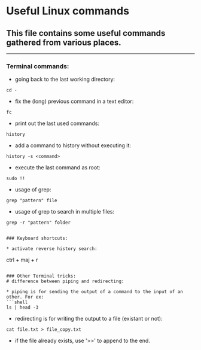 # Useful Linux commands

## This file contains some useful commands gathered from various places.
_____________________________________________

### Terminal commands:

* going back to the last working directory:

```shell
cd -
```

* fix the (long) previous command in a text editor:
```shell
fc
```

* print out the last used commands:
```shell
history
```

* add a command to history without executing it:
```shell
history -s <command>
```


* execute the last command as root:
```shell
sudo !!
```


* usage of grep:
```shell
grep "pattern" file
```

* usage of grep to search in multiple files:
```shell
grep -r "pattern" folder 


### Keyboard shortcuts:

* activate reverse history search:
```
ctrl + maj + r
```

### Other Terminal tricks:
# difference between piping and redirecting:

* piping is for sending the output of a command to the input of an other. For ex:
```shell
ls | head -3
```

* redirecting is for writing the output to a file (existant or not):
```
cat file.txt > file_copy.txt
```

* if the file already exists, use '>>' to append to the end.
